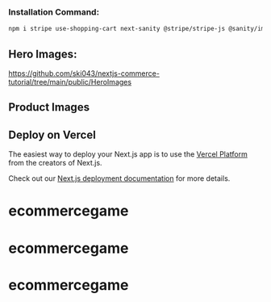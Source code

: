 ### Installation Command:

```bash
npm i stripe use-shopping-cart next-sanity @stripe/stripe-js @sanity/image-url --force
```

## Hero Images:
https://github.com/ski043/nextjs-commerce-tutorial/tree/main/public/HeroImages

## Product Images


## Deploy on Vercel

The easiest way to deploy your Next.js app is to use the [Vercel Platform](https://vercel.com/new?utm_medium=default-template&filter=next.js&utm_source=create-next-app&utm_campaign=create-next-app-readme) from the creators of Next.js.

Check out our [Next.js deployment documentation](https://nextjs.org/docs/deployment) for more details.
# ecommercegame
# ecommercegame
# ecommercegame
